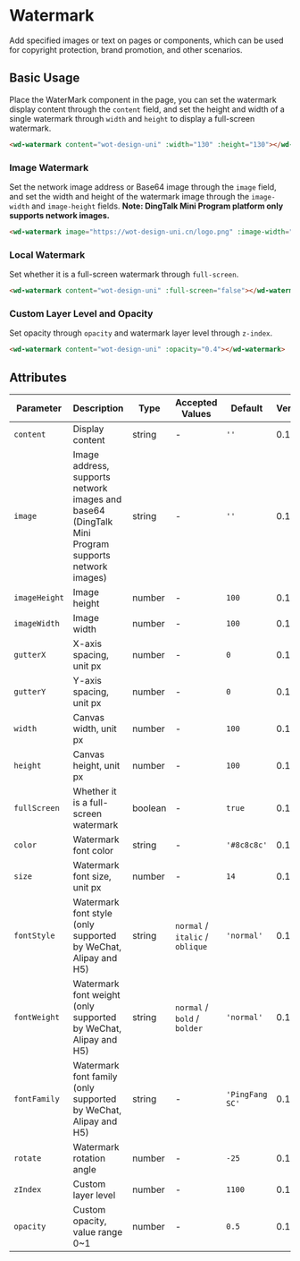 # Watermark

Add specified images or text on pages or components, which can be used for copyright protection, brand promotion, and other scenarios.

## Basic Usage

Place the WaterMark component in the page, you can set the watermark display content through the `content` field, and set the height and width of a single watermark through `width` and `height` to display a full-screen watermark.

```html
<wd-watermark content="wot-design-uni" :width="130" :height="130"></wd-watermark>
```

### Image Watermark

Set the network image address or Base64 image through the `image` field, and set the width and height of the watermark image through the `image-width` and `image-height` fields.
**Note: DingTalk Mini Program platform only supports network images.**

```html
<wd-watermark image="https://wot-design-uni.cn/logo.png" :image-width="38" :image-height="38"></wd-watermark>
```

### Local Watermark

Set whether it is a full-screen watermark through `full-screen`.

```html
<wd-watermark content="wot-design-uni" :full-screen="false"></wd-watermark>
```

### Custom Layer Level and Opacity

Set opacity through `opacity` and watermark layer level through `z-index`.

```html
<wd-watermark content="wot-design-uni" :opacity="0.4"></wd-watermark>
```

## Attributes

| Parameter | Description | Type | Accepted Values | Default | Version |
|-------------|--------------------------|---------|-----------------------------------|---------|----------|
| `content` | Display content | string | - | `''` | 0.1.16 |
| `image` | Image address, supports network images and base64 (DingTalk Mini Program supports network images) | string | - | `''` | 0.1.16 |
| `imageHeight` | Image height | number | - | `100` | 0.1.16 |
| `imageWidth` | Image width | number | - | `100` | 0.1.16 |
| `gutterX` | X-axis spacing, unit px | number | - | `0` | 0.1.16 |
| `gutterY` | Y-axis spacing, unit px | number | - | `0` | 0.1.16 |
| `width` | Canvas width, unit px | number | - | `100` | 0.1.16 |
| `height` | Canvas height, unit px | number | - | `100` | 0.1.16 |
| `fullScreen` | Whether it is a full-screen watermark | boolean | - | `true` | 0.1.16 |
| `color` | Watermark font color | string | - | `'#8c8c8c'` | 0.1.16 |
| `size` | Watermark font size, unit px | number | - | `14` | 0.1.16 |
| `fontStyle` | Watermark font style (only supported by WeChat, Alipay and H5) | string | `normal` / `italic` / `oblique` | `'normal'` | 0.1.16 |
| `fontWeight` | Watermark font weight (only supported by WeChat, Alipay and H5) | string | `normal` / `bold` / `bolder` | `'normal'` | 0.1.16 |
| `fontFamily` | Watermark font family (only supported by WeChat, Alipay and H5) | string | - | `'PingFang SC'` | 0.1.16 |
| `rotate` | Watermark rotation angle | number | - | `-25` | 0.1.16 |
| `zIndex` | Custom layer level | number | - | `1100` | 0.1.16 |
| `opacity` | Custom opacity, value range 0~1 | number | - | `0.5` | 0.1.16 |